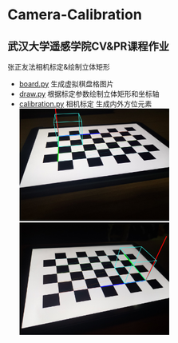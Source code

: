 # Camera-Calibration
## 武汉大学遥感学院CV&PR课程作业
张正友法相机标定&amp;绘制立体矩形
- [board.py](board.py) 生成虚拟棋盘格图片
- [draw.py](draw.py) 根据标定参数绘制立体矩形和坐标轴
- [calibration.py](calibration.py) 相机标定 生成内外方位元素
<img src='./dst_imgs/haochen_tian_1.jpg' width="300"><img src='./dst_imgs/haochen_tian_4.jpg' width="300">
